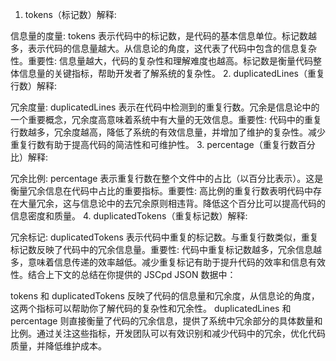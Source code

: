 1. tokens（标记数）解释:

信息量的度量: tokens 表示代码中的标记数，是代码的基本信息单位。标记数越多，表示代码的信息量越大。从信息论的角度，这代表了代码中包含的信息复杂性。重要性: 信息量越大，代码的复杂性和理解难度也越高。标记数是衡量代码整体信息量的关键指标，帮助开发者了解系统的复杂性。 2. duplicatedLines（重复行数）解释:

冗余度量: duplicatedLines 表示在代码中检测到的重复行数。冗余是信息论中的一个重要概念，冗余度高意味着系统中有大量的无效信息。重要性: 代码中的重复行数越多，冗余度越高，降低了系统的有效信息量，并增加了维护的复杂性。减少重复行数有助于提高代码的简洁性和可维护性。 3. percentage（重复行数百分比）解释:

冗余比例: percentage 表示重复行数在整个文件中的占比（以百分比表示）。这是衡量冗余信息在代码中占比的重要指标。重要性: 高比例的重复行数表明代码中存在大量冗余，这与信息论中的去冗余原则相违背。降低这个百分比可以提高代码的信息密度和质量。 4. duplicatedTokens（重复标记数）解释:

冗余标记: duplicatedTokens 表示代码中重复的标记数。与重复行数类似，重复标记数反映了代码中的冗余信息量。重要性: 代码中重复标记数越多，冗余信息越多，意味着信息传递的效率越低。减少重复标记有助于提升代码的效率和信息有效性。结合上下文的总结在你提供的 JSCpd JSON 数据中：

tokens 和 duplicatedTokens 反映了代码的信息量和冗余度，从信息论的角度，这两个指标可以帮助你了解代码的复杂性和冗余性。 duplicatedLines 和 percentage 则直接衡量了代码的冗余信息，提供了系统中冗余部分的具体数量和比例。通过关注这些指标，开发团队可以有效识别和减少代码中的冗余，优化代码质量，并降低维护成本。
